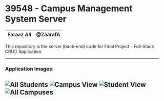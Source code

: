 # 39548 - Campus Management System Server

| Faraaz Ali | @ZaarafA |
|-----------|------------|


This repository is the server (back-end) code for Final Project - Full-Stack CRUD Application.

----------
### Application Images:
![All Students](https://i.imgur.com/csl1MX1.png)
![Campus View](https://i.imgur.com/dBpGBU5.png)
![Student View](https://i.imgur.com/acn55iW.png)
![All Campuses](https://i.imgur.com/QoeFv5q.png)
----------